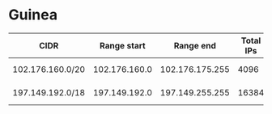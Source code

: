 # Guinea

CIDR               | Range start     | Range end       | Total IPs  | Assign date | Owner
------------------ | --------------- | --------------- | ---------- | ----------- | -----
102.176.160.0/20   | 102.176.160.0   | 102.176.175.255 | 4096       | 2018-01-26  | 
197.149.192.0/18   | 197.149.192.0   | 197.149.255.255 | 16384      | 2012-06-14  | 
